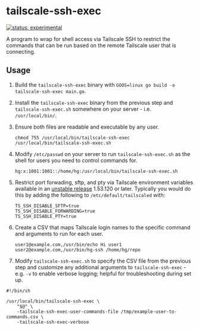 # tailscale-ssh-exec

[![status: experimental](https://img.shields.io/badge/status-experimental-blue)](https://tailscale.com/kb/1167/release-stages/#experimental)

A program to wrap for shell access via Tailscale SSH to restrict the commands that can be run based on the remote Tailscale user that is connecting.

## Usage

1. Build the `tailscale-ssh-exec` binary with `GOOS=linux go build -o tailscale-ssh-exec main.go`.
1. Install the `tailscale-ssh-exec` binary from the previous step and `tailscale-ssh-exec.sh` somewhere on your server - i.e. `/usr/local/bin/`.
1. Ensure both files are readable and executable by any user.

    ```shell
    chmod 755 /usr/local/bin/tailscale-ssh-exec /usr/local/bin/tailscale-ssh-exec.sh
    ```

1. Modify `/etc/passwd` on your server to run `tailscale-ssh-exec.sh` as the shell for users you need to control commands for.

    ```shell
    hg:x:1001:1001::/home/hg:/usr/local/bin/tailscale-ssh-exec.sh
    ```

1. Restrict port forwading, sftp, and pty via Tailscale environment variables available in an [unstable release](https://tailscale.com/kb/1083/install-unstable/) 1.53.120 or later. Typically you would do this by adding the following to `/etc/default/tailscaled` with:

    ```shell
    TS_SSH_DISABLE_SFTP=true
    TS_SSH_DISABLE_FORWARDING=true
    TS_SSH_DISABLE_PTY=true
    ```

1. Create a CSV that maps Tailscale login names to the specific command and arguments to run for each user.

    ```csv
    user1@example.com,/usr/bin/echo Hi user1
    user2@example.com,/usr/bin/hg-ssh /home/hg/repo
    ```

1. Modify `tailscale-ssh-exec.sh` to specify the CSV file from the previous step and customize any additional arguments to `tailscale-ssh-exec` - e.g. `-v` to enable verbose logging; helpful for troubleshooting during set up.

```shell
#!/bin/sh

/usr/local/bin/tailscale-ssh-exec \
    "$@" \
    -tailscale-ssh-exec-user-commands-file /tmp/example-user-to-commands.csv \
    -tailscale-ssh-exec-verbose
```
